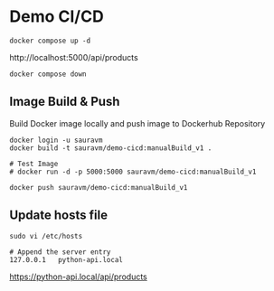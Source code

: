 # Demo CI/CD

```
docker compose up -d
```

http://localhost:5000/api/products

```
docker compose down
```


## Image Build & Push
Build Docker image locally and push image to Dockerhub Repository
```
docker login -u sauravm
docker build -t sauravm/demo-cicd:manualBuild_v1 .

# Test Image
# docker run -d -p 5000:5000 sauravm/demo-cicd:manualBuild_v1

docker push sauravm/demo-cicd:manualBuild_v1
```


## Update hosts file
```
sudo vi /etc/hosts

# Append the server entry
127.0.0.1	python-api.local
```

https://python-api.local/api/products

